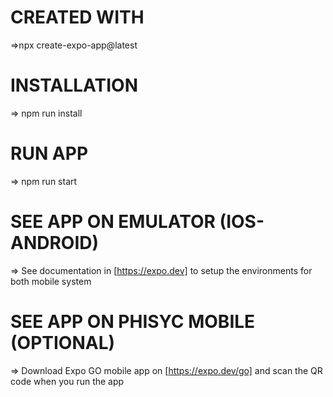 # CREATED WITH

  =>npx create-expo-app@latest 

# INSTALLATION

  => npm run install

# RUN APP
  
  => npm run start

# SEE APP ON EMULATOR (IOS-ANDROID)

  => See documentation in [https://expo.dev] to setup the environments for both mobile system

# SEE APP ON PHISYC MOBILE (OPTIONAL)

  => Download Expo GO mobile app on [https://expo.dev/go] and scan the QR code when you run the app
